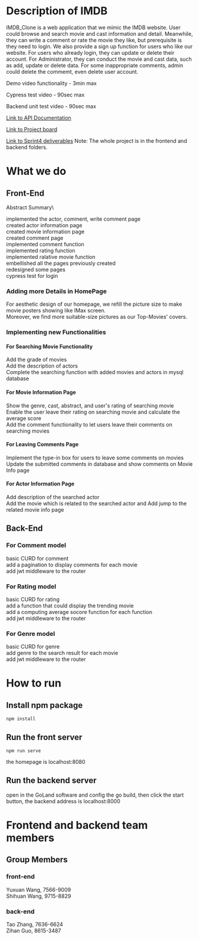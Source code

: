 # Description of IMDB
IMDB_Clone is a web application that we mimic the IMDB website. User could browse and search movie and cast information and detail. Meanwhile, they can write a comment or rate the movie they like, but prerequisite is they need to login. We also provide a sign up function for users who like our website. For users who already login, they can update or delete their account. For Administrator, they can conduct the movie and cast data, such as add, update or delete data. For some inappropriate comments, admin could delete the commemt, even delete user account.

Demo video functionality - 3min max

Cypress test video - 90sec max

Backend unit test video - 90sec max

[Link to API Documentation](https://github.com/BazingaOo/IMDB_Clone/tree/main/backend%20API)  

[Link to Project board](https://github.com/BazingaOo/IMDB_Clone/projects)

[Link to Sprint4 deliverables](https://github.com/BazingaOo/IMDB_Clone.git) Note: The whole project is in the frontend and backend folders.
# What we do
## Front-End

Abstract Summary\

implemented the actor, comment, write comment page\
created actor information page\
created movie information page\
created comment page\
implemented comment function\
implemented rating function\
implemented ralative movie function\
embellished all the pages previously created\
redesigned some pages\
cypress test for login


### Adding more Details in HomePage
For aesthetic design of our homepage, we refill the picture size to 
make movie posters showing like IMax screen. \
Moreover, we find more suitable-size pictures as our Top-Movies' covers.

### Implementing new Functionalities
#### For Searching Movie Functionality
Add the grade of movies\
Add the description of actors\
Complete the searching function with added movies and actors in mysql database

#### For Movie Information Page
Show the genre, cast, abstract, and user's rating of searching movie\
Enable the user leave their rating on searching movie and calculate the average score\
Add the comment functionality to let users leave their comments on searching movies

#### For Leaving Comments Page
Implement the type-in box for users to leave some comments on movies\
Update the submitted comments in database and show comments on Movie Info page

#### For Actor Information Page
Add description of the searched actor\
Add the movie which is related to the searched actor and Add jump to the related movie info page



## Back-End
### For Comment model
basic CURD for comment    
add a pagination to display comments for each movie  
add jwt middleware to the router  
### For Rating model
basic CURD for rating    
add a function that could display the trending movie  
add a computing average socore function for each function  
add jwt middleware to the router  
### For Genre model
basic CURD for genre  
add genre to the search result for each movie  
add jwt middleware to the router  
# How to run
## Install npm package
```
npm install
```
## Run the front server
```
npm run serve
```
the homepage is localhost:8080
## Run the backend server
open in the GoLand software and config the go build, then click the start button, the backend address is localhost:8000

# Frontend and backend team members
## Group Members
### front-end
Yuxuan Wang, 7566-9009<br/>
Shihuan Wang, 9715-8829<br/>
### back-end
Tao Zhang, 7636-6624<br/>
Zihan Guo, 8615-3487<br/>

